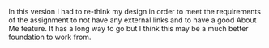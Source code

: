 In this version I had to re-think my design in order to meet the requirements of the assignment to not have any external links and to have a good About Me feature. It has a long way to go but I think this may be a much better foundation to work from.
